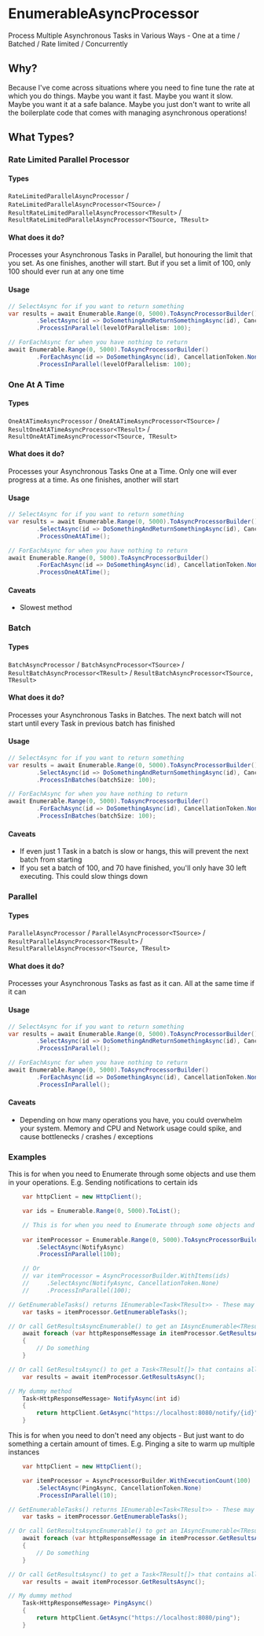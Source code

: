 # EnumerableAsyncProcessor
Process Multiple Asynchronous Tasks in Various Ways - One at a time / Batched / Rate limited / Concurrently

## Why?
Because I've come across situations where you need to fine tune the rate at which you do things.
Maybe you want it fast.
Maybe you want it slow.
Maybe you want it at a safe balance.
Maybe you just don't want to write all the boilerplate code that comes with managing asynchronous operations!

## What Types?

### Rate Limited Parallel Processor

#### Types
`RateLimitedParallelAsyncProcessor` / `RateLimitedParallelAsyncProcessor<TSource>` / `ResultRateLimitedParallelAsyncProcessor<TResult>` / `ResultRateLimitedParallelAsyncProcessor<TSource, TResult>`

#### What does it do?
Processes your Asynchronous Tasks in Parallel, but honouring the limit that you set. As one finishes, another will start. But if you set a limit of 100, only 100 should ever run at any one time

#### Usage
```csharp
// SelectAsync for if you want to return something
var results = await Enumerable.Range(0, 5000).ToAsyncProcessorBuilder()
        .SelectAsync(id => DoSomethingAndReturnSomethingAsync(id), CancellationToken.None)
        .ProcessInParallel(levelOfParallelism: 100);

// ForEachAsync for when you have nothing to return
await Enumerable.Range(0, 5000).ToAsyncProcessorBuilder()
        .ForEachAsync(id => DoSomethingAsync(id), CancellationToken.None) 
        .ProcessInParallel(levelOfParallelism: 100);
```

### One At A Time

#### Types
`OneAtATimeAsyncProcessor` / `OneAtATimeAsyncProcessor<TSource>` / `ResultOneAtATimeAsyncProcessor<TResult>` / `ResultOneAtATimeAsyncProcessor<TSource, TResult>`

#### What does it do?
Processes your Asynchronous Tasks One at a Time. Only one will ever progress at a time. As one finishes, another will start

#### Usage
```csharp
// SelectAsync for if you want to return something
var results = await Enumerable.Range(0, 5000).ToAsyncProcessorBuilder()
        .SelectAsync(id => DoSomethingAndReturnSomethingAsync(id), CancellationToken.None)
        .ProcessOneAtATime();

// ForEachAsync for when you have nothing to return
await Enumerable.Range(0, 5000).ToAsyncProcessorBuilder()
        .ForEachAsync(id => DoSomethingAsync(id), CancellationToken.None) 
        .ProcessOneAtATime();
```

#### Caveats
- Slowest method

### Batch

#### Types
`BatchAsyncProcessor` / `BatchAsyncProcessor<TSource>` / `ResultBatchAsyncProcessor<TResult>` / `ResultBatchAsyncProcessor<TSource, TResult>`

#### What does it do?
Processes your Asynchronous Tasks in Batches. The next batch will not start until every Task in previous batch has finished

#### Usage
```csharp
// SelectAsync for if you want to return something
var results = await Enumerable.Range(0, 5000).ToAsyncProcessorBuilder()
        .SelectAsync(id => DoSomethingAndReturnSomethingAsync(id), CancellationToken.None)
        .ProcessInBatches(batchSize: 100);

// ForEachAsync for when you have nothing to return
await Enumerable.Range(0, 5000).ToAsyncProcessorBuilder()
        .ForEachAsync(id => DoSomethingAsync(id), CancellationToken.None) 
        .ProcessInBatches(batchSize: 100);
```

#### Caveats
- If even just 1 Task in a batch is slow or hangs, this will prevent the next batch from starting
- If you set a batch of 100, and 70 have finished, you'll only have 30 left executing. This could slow things down

### Parallel

#### Types
`ParallelAsyncProcessor` / `ParallelAsyncProcessor<TSource>` / `ResultParallelAsyncProcessor<TResult>` / `ResultParallelAsyncProcessor<TSource, TResult>`

#### What does it do?
Processes your Asynchronous Tasks as fast as it can. All at the same time if it can

#### Usage
```csharp
// SelectAsync for if you want to return something
var results = await Enumerable.Range(0, 5000).ToAsyncProcessorBuilder()
        .SelectAsync(id => DoSomethingAndReturnSomethingAsync(id), CancellationToken.None)
        .ProcessInParallel();

// ForEachAsync for when you have nothing to return
await Enumerable.Range(0, 5000).ToAsyncProcessorBuilder()
        .ForEachAsync(id => DoSomethingAsync(id), CancellationToken.None) 
        .ProcessInParallel();
```

#### Caveats
- Depending on how many operations you have, you could overwhelm your system. Memory and CPU and Network usage could spike, and cause bottlenecks / crashes / exceptions

### Examples
This is for when you need to Enumerate through some objects and use them in your operations. E.g. Sending notifications to certain ids
```csharp
    var httpClient = new HttpClient();

    var ids = Enumerable.Range(0, 5000).ToList();

    // This is for when you need to Enumerate through some objects and use them in your operations
    
    var itemProcessor = Enumerable.Range(0, 5000).ToAsyncProcessorBuilder()
        .SelectAsync(NotifyAsync)
        .ProcessInParallel(100);

    // Or
    // var itemProcessor = AsyncProcessorBuilder.WithItems(ids)
    //     .SelectAsync(NotifyAsync, CancellationToken.None)
    //     .ProcessInParallel(100);

// GetEnumerableTasks() returns IEnumerable<Task<TResult>> - These may have completed, or may still be waiting to finish.
    var tasks = itemProcessor.GetEnumerableTasks();

// Or call GetResultsAsyncEnumerable() to get an IAsyncEnumerable<TResult> so you can process them in real-time as they finish.
    await foreach (var httpResponseMessage in itemProcessor.GetResultsAsyncEnumerable())
    {
        // Do something
    }

// Or call GetResultsAsync() to get a Task<TResult[]> that contains all of the finished results 
    var results = await itemProcessor.GetResultsAsync();

// My dummy method
    Task<HttpResponseMessage> NotifyAsync(int id)
    {
        return httpClient.GetAsync("https://localhost:8080/notify/{id}");
    }
```

This is for when you need to don't need any objects - But just want to do something a certain amount of times. E.g. Pinging a site to warm up multiple instances
```csharp
    var httpClient = new HttpClient();

    var itemProcessor = AsyncProcessorBuilder.WithExecutionCount(100)
        .SelectAsync(PingAsync, CancellationToken.None)
        .ProcessInParallel(10);

// GetEnumerableTasks() returns IEnumerable<Task<TResult>> - These may have completed, or may still be waiting to finish.
    var tasks = itemProcessor.GetEnumerableTasks();

// Or call GetResultsAsyncEnumerable() to get an IAsyncEnumerable<TResult> so you can process them in real-time as they finish.
    await foreach (var httpResponseMessage in itemProcessor.GetResultsAsyncEnumerable())
    {
        // Do something
    }

// Or call GetResultsAsync() to get a Task<TResult[]> that contains all of the finished results 
    var results = await itemProcessor.GetResultsAsync();

// My dummy method
    Task<HttpResponseMessage> PingAsync()
    {
        return httpClient.GetAsync("https://localhost:8080/ping");
    }
```
